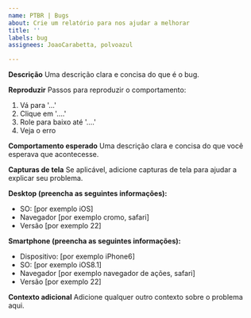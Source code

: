 ```yaml
---
name: PTBR | Bugs
about: Crie um relatório para nos ajudar a melhorar
title: ''
labels: bug
assignees: JoaoCarabetta, polvoazul

---
```


**Descrição**
Uma descrição clara e concisa do que é o bug.

**Reproduzir**
Passos para reproduzir o comportamento:
1. Vá para '...'
2. Clique em '....'
3. Role para baixo até '....'
4. Veja o erro

**Comportamento esperado**
Uma descrição clara e concisa do que você esperava que acontecesse.

**Capturas de tela**
Se aplicável, adicione capturas de tela para ajudar a explicar seu problema.

**Desktop (preencha as seguintes informações):**
  - SO: [por exemplo iOS]
  - Navegador [por exemplo cromo, safari]
  - Versão [por exemplo 22]

**Smartphone (preencha as seguintes informações):**
  - Dispositivo: [por exemplo iPhone6]
  - SO: [por exemplo iOS8.1]
  - Navegador [por exemplo navegador de ações, safari]
  - Versão [por exemplo 22]

**Contexto adicional**
Adicione qualquer outro contexto sobre o problema aqui.
